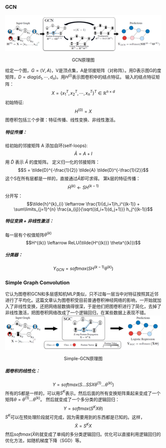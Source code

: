 ### GCN
![avatar](./src/pic/GCN-schematic.png)
<center>GCN原理图</center>

给定一个图，$G = (V, A)$，V是顶点集，A是邻接矩阵（对称阵）。用D表示图G的度矩阵，$D=diag(d_1,\cdots,d_n)$。用$H^{(i)}$表示图卷积中的结点特征。
输入的结点特征矩阵：
$$X = \{x_1^T,x_2^T,\cdots,x_n^T\}^T \in \mathbb{R}^{n \times d}$$
初始特征:$$H^{(0)} = X$$
图卷积包括三个步骤：特征传播、线性变换、非线性激活。
##### 特征传播：
给初始的邻接矩阵 A 添加自环(self-loops):
$$\tilde{A} = A + I$$ 用 $\tilde{D}$ 表示 $\tilde{A}$ 的度矩阵。
定义归一化的邻接矩阵：
$$S = \tilde{D}^{-\frac{1}{2}} \tilde{A} \tilde{D}^{-\frac{1}{2}}$$ 这个S在所有层都是一样的，直接通过$\tilde{A}$即可求得。
第k层的特征传播：
$$\tilde{H}^{(k)} \leftarrow SH^{(k-1)}$$
分开写：
$$\tilde{h}^{k}_{i} \leftarrow \frac{1}{d_i+1}h_i^{(k-1)} + \sum\limits_{j=1}^{n} \frac{a_{ij}}{\sqrt{(d_i+1)(d_j+1)}} h_j^{(k-1)}$$
##### 特征变换 + 非线性激活：
每一层有个权值矩阵$\theta^{(k)}$
$$H^{(k)} \leftarrow ReLU(\tilde{H^{(k)}} \theta^{(k)})$$
##### 分类器：
$$Y_{GCN} = softmax(SH^{(k-1)} \theta^{(k)})$$

### Simple Graph Convolution
它认为图卷积GCN和多层感知机MLP类似，只不过每一层当中对特征按照其近邻进行了平均化。这篇文章认为图卷积受目前普通卷积神经网络的影响，一开始就加入了非线性变换，还把网络层数搞得很深，于是他们把图卷积进行了简化，去掉了非线性激活，把图卷积网络改成了一个逻辑回归，在某些数据上表现不错。
![avatar](./src/pic/Simple-GCN-schematic.png)
<center>Simple-GCN原理图</center>

##### 图卷积的线性化：
$$Y = softmax(S\dots SSX \theta^{(1)}\dots \theta^{(k)})$$ 所有的S都是一样的，可以用$S^K$表示。然后后面的所有变换矩阵乘起来变成了一个矩阵$\theta = \theta^{(1)}\dots \theta^{(k)}$。
然后就变成了一个多分类的逻辑回归：
$$Y = softmax(S^K X \theta)$$
$S^K$可以在预处理阶段就可完成，因为需要用到的东西都是已知的。这样，
$$\tilde{X} = S^K X$$ 然后$softmax(\tilde{X} \theta)$就变成了单纯的多分类逻辑回归。优化可以直接利用逻辑回归的优化方法，如随机梯度下降（SGD）等。
